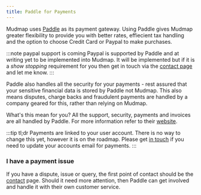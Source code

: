 ```yaml
---
title: Paddle for Payments
---
```


Mudmap uses [Paddle] as its payment gateway. Using Paddle gives Mudmap 
greater flexibility to provide you with better rates, effiecient tax 
handling and the option to choose Credit Card or Paypal to make purchases.

:::note paypal support is coming
Paypal is supported by Paddle and at writing yet to be implemented into 
Mudmap. It will be implemented but if it is a *show stopping* requirement for 
you then 
get 
in touch via the [contact page][contact] and let me know.
:::

Paddle also handles all the security for your payments - rest assured 
that your sensitive financial data is stored by Paddle not Mudmap. This also 
means disputes, charge backs and fraudulent payments are handled by a company 
geared for this, rather than relying on Mudmap. 

What's this mean for you? All the support, security, payments and
invoices are all handled by Paddle. For more information refer to their
[website][paddle].


:::tip tl;dr
Payments are linked to your user account. There is no way to change this
yet, however it is on the roadmap. Please get [in touch][contact] if you
need to update your accounts email for payments.
:::

### I have a payment issue

If you have a dispute, issue or query, the 
first point of contact should be the [contact] page. Should it need more 
attention, then Paddle can get involved and handle it with their own 
customer service. 

[paddle]: https://paddle.com/?ref=mudmap.io
[contact]: https://mudmap.io/contact
